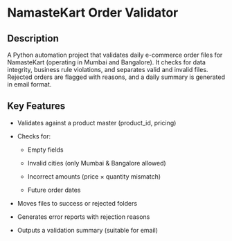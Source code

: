 # NamasteKart Order Validator
## Description
A Python automation project that validates daily e-commerce order files for NamasteKart (operating in Mumbai and Bangalore). It checks for data integrity, business rule violations, and separates valid and invalid files. Rejected orders are flagged with reasons, and a daily summary is generated in email format.

## Key Features

- Validates against a product master (product_id, pricing)

- Checks for:

  - Empty fields

  - Invalid cities (only Mumbai & Bangalore allowed)

  - Incorrect amounts (price × quantity mismatch)

  - Future order dates

- Moves files to success or rejected folders

- Generates error reports with rejection reasons

- Outputs a validation summary (suitable for email)
